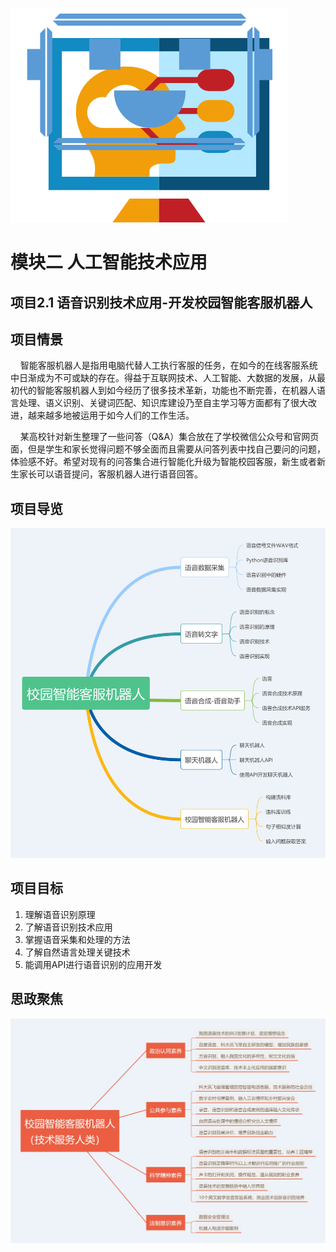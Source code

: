 ![dis](../../images/second/xm1/9.png)  
#  模块二 人工智能技术应用

## 项目2.1 语音识别技术应用-开发校园智能客服机器人

## 项目情景

&nbsp;&nbsp;&nbsp;&nbsp;智能客服机器人是指用电脑代替人工执行客服的任务，在如今的在线客服系统中日渐成为不可或缺的存在。得益于互联网技术、人工智能、大数据的发展，从最初代的智能客服机器人到如今经历了很多技术革新，功能也不断完善，在机器人语言处理、语义识别、关键词匹配、知识库建设乃至自主学习等方面都有了很大改进，越来越多地被运用于如今人们的工作生活。

&nbsp;&nbsp;&nbsp;&nbsp;某高校针对新生整理了一些问答（Q&A）集合放在了学校微信公众号和官网页面，但是学生和家长觉得问题不够全面而且需要从问答列表中找自己要问的问题，体验感不好。希望对现有的问答集合进行智能化升级为智能校园客服，新生或者新生家长可以语音提问，客服机器人进行语音回答。

## 项目导览


![dis](../../images/second/xm1/2.1zsdl.jpg)


## 项目目标

1. 理解语音识别原理
2. 了解语音识别技术应用
3. 掌握语音采集和处理的方法
4. 了解自然语言处理关键技术
5. 能调用API进行语音识别的应用开发

## 思政聚焦

![dis](../../images/second/xm1/2.1szjj.jpg)

